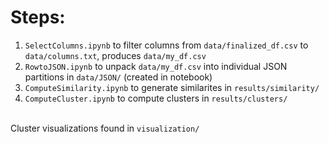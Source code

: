 # Steps:
1. ```SelectColumns.ipynb``` to filter columns from ```data/finalized_df.csv``` to ```data/columns.txt```, produces ```data/my_df.csv```
2. ```RowtoJSON.ipynb``` to unpack ```data/my_df.csv``` into individual JSON partitions in ```data/JSON/``` (created in notebook)<br>
3. ```ComputeSimilarity.ipynb``` to generate similarites in ```results/similarity/```<br>
4. ```ComputeCluster.ipynb``` to compute clusters in ```results/clusters/```<br><br>

Cluster visualizations found in ```visualization/```
